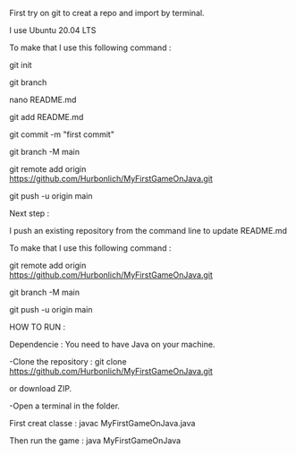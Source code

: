 First try on git to creat a repo and import by terminal.

I use Ubuntu 20.04 LTS

To make that I use this following command : 

git init

git branch

nano README.md

git add README.md

git commit -m "first commit"

git branch -M main

git remote add origin https://github.com/Hurbonlich/MyFirstGameOnJava.git

git push -u origin main 


Next step : 

I push an existing repository from the command line to update README.md

To make that I use this following command : 

git remote add origin https://github.com/Hurbonlich/MyFirstGameOnJava.git

git branch -M main

git push -u origin main




HOW TO RUN : 

Dependencie : 
You need to have Java on your machine.

-Clone the repository : git clone https://github.com/Hurbonlich/MyFirstGameOnJava.git

or download ZIP.

-Open a terminal in the folder.

First creat classe : javac MyFirstGameOnJava.java

Then run the game : java MyFirstGameOnJava




